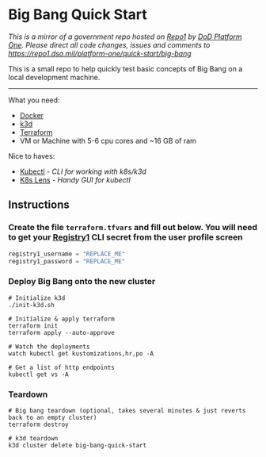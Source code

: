 # Big Bang Quick Start

_This is a mirror of a government repo hosted on [Repo1](https://repo1.dso.mil/) by  [DoD Platform One](http://p1.dso.mil/).  Please direct all code changes, issues and comments to <https://repo1.dso.mil/platform-one/quick-start/big-bang>_

This is a small repo to help quickly test basic concepts of Big Bang on a local development machine.

---

What you need:

- [Docker](https://docs.docker.com/get-started/)
- [k3d](https://github.com/rancher/k3d)
- [Terraform](https://learn.hashicorp.com/tutorials/terraform/install-cli)
- VM or Machine with 5-6 cpu cores and ~16 GB of ram

Nice to haves:

- [Kubectl](https://kubernetes.io/docs/tasks/tools/) - _CLI for working with k8s/k3d_
- [K8s Lens](https://k8slens.dev/) - _Handy GUI for kubectl_

## Instructions

### Create the file `terraform.tfvars` and fill out below.   You will need to get your [Registry1](http://registry1.dso.mil/) CLI secret from the user profile screen

```terraform
registry1_username = "REPLACE_ME"
registry1_password = "REPLACE_ME"
```

### Deploy Big Bang onto the new cluster

```shell
# Initialize k3d
./init-k3d.sh

# Initialize & apply terraform
terraform init
terraform apply --auto-approve

# Watch the deployments
watch kubectl get kustomizations,hr,po -A

# Get a list of http endpoints
kubectl get vs -A
```

### Teardown

```shell
# Big bang teardown (optional, takes several minutes & just reverts back to an empty cluster)
terraform destroy

# k3d teardown
k3d cluster delete big-bang-quick-start
```
